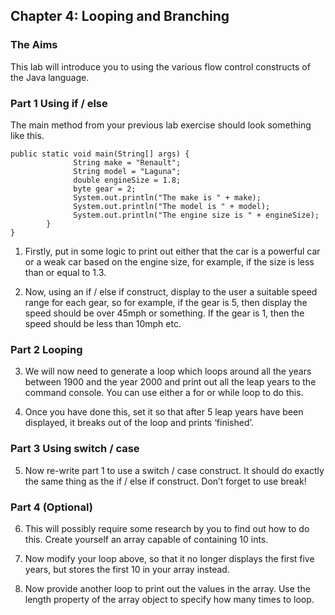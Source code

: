 ## Chapter 4: Looping and Branching
### The Aims
This lab will introduce you to using the various flow control constructs of the Java language.

### Part 1 Using if / else
The main method from your previous lab exercise should look something like this.



```
public static void main(String[] args) {
              String make = "Renault";
              String model = "Laguna";
              double engineSize = 1.8;
              byte gear = 2;
              System.out.println("The make is " + make);
              System.out.println("The model is " + model);
              System.out.println("The engine size is " + engineSize);
        }
}
```

1. Firstly, put in some logic to print out either that the car is a powerful car or a weak car based on the engine size, for example, if the size is less than or equal to 1.3.
   
2. Now, using an if / else if construct, display to the user a suitable speed range for each gear, so for example, if the gear is 5, then display the speed should be over 45mph or something. If the gear is 1, then the speed should be less than 10mph etc.

### Part 2 Looping
3. We will now need to generate a loop which loops around all the years between 1900 and the year 2000 and print out all the leap years to the command console. You can use either a for or while loop to do this.
   
4. Once you have done this, set it so that after 5 leap years have been displayed, it breaks out of the loop and prints ‘finished’.
   
### Part 3 Using switch / case

5. Now re-write part 1 to use a switch / case construct. It should do exactly the same thing as the if / else if construct. Don’t forget to use break!
   
### Part 4 (Optional)
6. This will possibly require some research by you to find out how to do this. Create yourself an array capable of containing 10 ints.

7. Now modify your loop above, so that it no longer displays the first five years, but stores the first 10 in your array instead.

8. Now provide another loop to print out the values in the array. Use the length property of the array object to specify how many times to loop.

